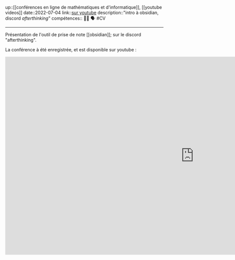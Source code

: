 up::[[conférences en ligne de mathématiques et d'informatique]], [[youtube videos]]
date::2022-07-04
link::[sur youtube](https://www.youtube.com/watch?v=dbP_hD5qWOE&t=632s)
description::"intro à obsidian, discord _afterthinking_"
compétences:: 🧑‍🏫 🗣️
#CV 

----
Présentation de l'outil de prise de note [[obsidian]]; sur le discord "afterthinking".

La conférence à été enregistrée, et est disponible sur youtube :


<iframe width="1200" height="630" src="https://www.youtube-nocookie.com/embed/dbP_hD5qWOE" title="YouTube video player" frameborder="0" allow="accelerometer; autoplay; clipboard-write; encrypted-media; gyroscope; picture-in-picture" allowfullscreen></iframe>

